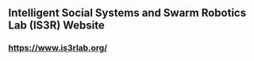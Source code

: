 ## Intelligent Social Systems and Swarm Robotics Lab (IS3R) Website
### <a href="https://www.is3rlab.org/" >https://www.is3rlab.org/</a>
